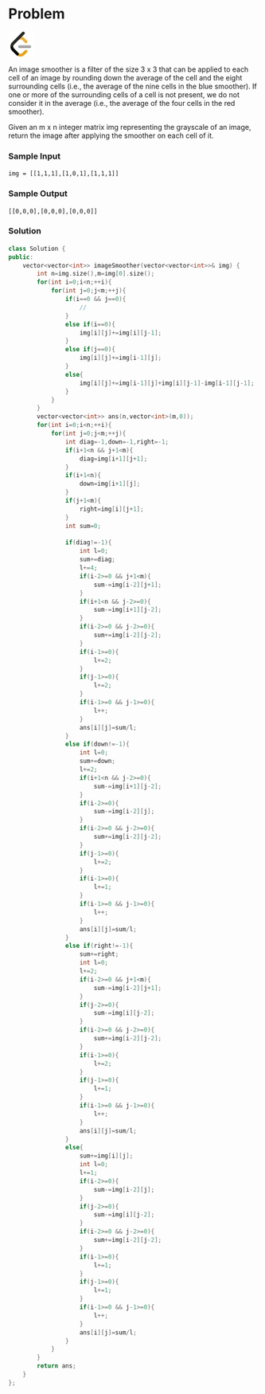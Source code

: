 # Problem
<a href="https://leetcode.com/problems/image-smoother/description/">
  <img src="../lib/leetcode-3628885-3030025.webp" width="50"/>
</a>

An image smoother is a filter of the size 3 x 3 that can be applied to each cell of an image by rounding down the average of the cell and the eight surrounding cells (i.e., the average of the nine cells in the blue smoother). If one or more of the surrounding cells of a cell is not present, we do not consider it in the average (i.e., the average of the four cells in the red smoother).

Given an m x n integer matrix img representing the grayscale of an image, return the image after applying the smoother on each cell of it.

### Sample Input
```
img = [[1,1,1],[1,0,1],[1,1,1]]
```
### Sample Output
```
[[0,0,0],[0,0,0],[0,0,0]]
```

### Solution
```cpp
class Solution {
public:
    vector<vector<int>> imageSmoother(vector<vector<int>>& img) {
        int n=img.size(),m=img[0].size();
        for(int i=0;i<n;++i){
            for(int j=0;j<m;++j){
                if(i==0 && j==0){
                    //
                }
                else if(i==0){
                    img[i][j]+=img[i][j-1];
                }
                else if(j==0){
                    img[i][j]+=img[i-1][j];
                }
                else{
                    img[i][j]+=img[i-1][j]+img[i][j-1]-img[i-1][j-1];
                }
            }
        }
        vector<vector<int>> ans(n,vector<int>(m,0));
        for(int i=0;i<n;++i){
            for(int j=0;j<m;++j){
                int diag=-1,down=-1,right=-1;
                if(i+1<n && j+1<m){
                    diag=img[i+1][j+1];
                }
                if(i+1<n){
                    down=img[i+1][j];
                }
                if(j+1<m){
                    right=img[i][j+1];
                }
                int sum=0;
                
                if(diag!=-1){
                    int l=0;
                    sum+=diag;
                    l+=4;
                    if(i-2>=0 && j+1<m){
                        sum-=img[i-2][j+1];
                    }
                    if(i+1<n && j-2>=0){
                        sum-=img[i+1][j-2];
                    }
                    if(i-2>=0 && j-2>=0){
                        sum+=img[i-2][j-2];
                    }
                    if(i-1>=0){
                        l+=2;
                    }
                    if(j-1>=0){
                        l+=2;
                    }
                    if(i-1>=0 && j-1>=0){
                        l++;
                    }
                    ans[i][j]=sum/l;
                }
                else if(down!=-1){
                    int l=0;
                    sum+=down;
                    l+=2;
                    if(i+1<n && j-2>=0){
                        sum-=img[i+1][j-2];
                    }
                    if(i-2>=0){
                        sum-=img[i-2][j];
                    }
                    if(i-2>=0 && j-2>=0){
                        sum+=img[i-2][j-2];
                    }
                    if(j-1>=0){
                        l+=2;
                    }
                    if(i-1>=0){
                        l+=1;
                    }
                    if(i-1>=0 && j-1>=0){
                        l++;
                    }
                    ans[i][j]=sum/l;
                }
                else if(right!=-1){
                    sum+=right;
                    int l=0;
                    l+=2;
                    if(i-2>=0 && j+1<m){
                        sum-=img[i-2][j+1];
                    }
                    if(j-2>=0){
                        sum-=img[i][j-2];
                    }
                    if(i-2>=0 && j-2>=0){
                        sum+=img[i-2][j-2];
                    }
                    if(i-1>=0){
                        l+=2;
                    }
                    if(j-1>=0){
                        l+=1;
                    }
                    if(i-1>=0 && j-1>=0){
                        l++;
                    }
                    ans[i][j]=sum/l;
                }
                else{
                    sum+=img[i][j];
                    int l=0;
                    l+=1;
                    if(i-2>=0){
                        sum-=img[i-2][j];
                    }
                    if(j-2>=0){
                        sum-=img[i][j-2];
                    }
                    if(i-2>=0 && j-2>=0){
                        sum+=img[i-2][j-2];
                    }
                    if(i-1>=0){
                        l+=1;
                    }
                    if(j-1>=0){
                        l+=1;
                    }
                    if(i-1>=0 && j-1>=0){
                        l++;
                    }
                    ans[i][j]=sum/l;
                }
            }
        }
        return ans;
    }
};
```
